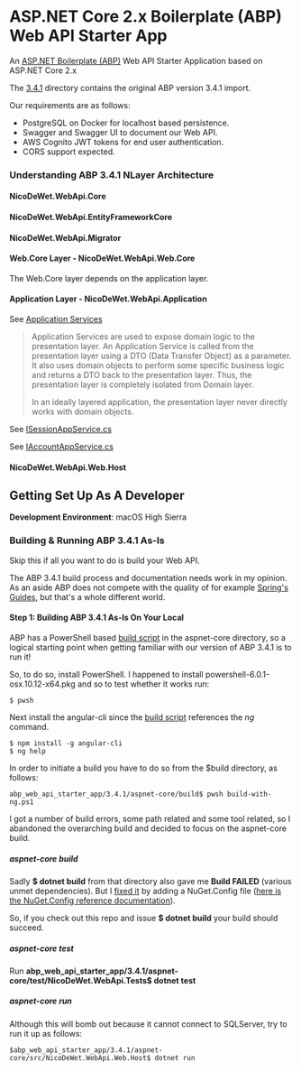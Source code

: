 # ASP.NET Core 2.x Boilerplate (ABP) Web API Starter App

An [ASP.NET Boilerplate (ABP)](https://aspnetboilerplate.com) Web API Starter Application based on ASP.NET Core 2.x

The [3.4.1](3.4.1) directory contains the original ABP version 3.4.1 import.

Our requirements are as follows:

* PostgreSQL on Docker for localhost based persistence.
* Swagger and Swagger UI to document our Web API.
* AWS Cognito JWT tokens for end user authentication.
* CORS support expected.

### Understanding ABP 3.4.1 NLayer Architecture ###

#### NicoDeWet.WebApi.Core ####

#### NicoDeWet.WebApi.EntityFrameworkCore ####

#### NicoDeWet.WebApi.Migrator ####

#### Web.Core Layer - NicoDeWet.WebApi.Web.Core ####

The Web.Core layer depends on the application layer.

#### Application Layer - NicoDeWet.WebApi.Application ####

See [Application Services](https://aspnetboilerplate.com/Pages/Documents/Application-Services)

> Application Services are used to expose domain logic to the presentation layer.
> An Application Service is called from the presentation layer using a DTO (Data Transfer Object) as a parameter.
> It also uses domain objects to perform some specific business logic and returns a DTO back to the presentation layer.
> Thus, the presentation layer is completely isolated from Domain layer.
>
> In an ideally layered application, the presentation layer never directly works with domain objects.

See [ISessionAppService.cs](3.4.1/aspnet-core/src/NicoDeWet.WebApi.Application/Sessions/ISessionAppService.cs)

See [IAccountAppService.cs](3.4.1/aspnet-core/src/NicoDeWet.WebApi.Application/Authorization/Accounts/IAccountAppService.cs)

#### NicoDeWet.WebApi.Web.Host ####

## Getting Set Up As A Developer ##

**Development Environment**: macOS High Sierra

### Building & Running ABP 3.4.1 As-Is ###

Skip this if all you want to do is build your Web API.

The ABP 3.4.1 build process and documentation needs work in my opinion. As an aside ABP does not compete with the quality of for example [Spring's Guides](https://spring.io/guides), but that's a whole different world.

#### Step 1: Building ABP 3.4.1 As-Is On Your Local ####

ABP has a PowerShell based [build script](3.4.1/aspnet-core/build/build-with-ng.ps1) in the aspnet-core directory, so a logical starting point when getting familiar with our version of ABP 3.4.1 is to run it!

So, to do so, install PowerShell. I happened to install powershell-6.0.1-osx.10.12-x64.pkg and so to test whether it works run: 

```
$ pwsh
```

Next install the angular-cli since the [build script](3.4.1/aspnet-core/build/build-with-ng.ps1) references the *ng* command.

```
$ npm install -g angular-cli
$ ng help
```

In order to initiate a build you have to do so from the $build directory, as follows:

```
abp_web_api_starter_app/3.4.1/aspnet-core/build$ pwsh build-with-ng.ps1
```

I got a number of build errors, some path related and some tool related, so I abandoned the overarching build and decided to focus on the aspnet-core build.

##### aspnet-core build #####

Sadly **$ dotnet build** from that directory also gave me **Build FAILED** (various unmet dependencies). But I [fixed it](https://github.com/aspnetboilerplate/aspnetboilerplate/issues/2831)
by adding a NuGet.Config file ([here is the NuGet.Config reference documentation](https://docs.microsoft.com/en-gb/nuget/reference/nuget-config-file)).

So, if you check out this repo and issue **$ dotnet build** your build should succeed.

##### aspnet-core test #####

Run **abp_web_api_starter_app/3.4.1/aspnet-core/test/NicoDeWet.WebApi.Tests$ dotnet test**

##### aspnet-core run #####

Although this will bomb out because it cannot connect to SQLServer, try to run it up as follows:

```
$abp_web_api_starter_app/3.4.1/aspnet-core/src/NicoDeWet.WebApi.Web.Host$ dotnet run
```